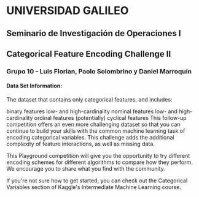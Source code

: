 # UNIVERSIDAD GALILEO
## Seminario de Investigación de Operaciones I
## Categorical Feature Encoding Challenge II
### Grupo 10 - Luis Florian, Paolo Solombrino y Daniel Marroquín

#### Data Set Information:
The dataset that contains only categorical features, and includes:

binary features low- and high-cardinality nominal features low- and high-cardinality ordinal features (potentially) cyclical features This follow-up competition offers an even more challenging dataset so that you can continue to build your skills with the common machine learning task of encoding categorical variables. This challenge adds the additional complexity of feature interactions, as well as missing data.

This Playground competition will give you the opportunity to try different encoding schemes for different algorithms to compare how they perform. We encourage you to share what you find with the community.

If you're not sure how to get started, you can check out the Categorical Variables section of Kaggle's Intermediate Machine Learning course.

